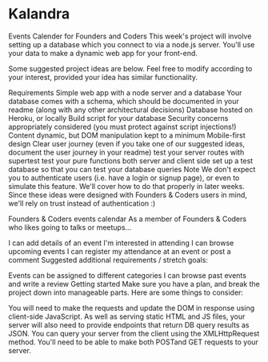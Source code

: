 # Kalandra
Events Calender for Founders and Coders
This week's project will involve setting up a database which you connect to via a node.js server. You'll use your data to make a dynamic web app for your front-end.

Some suggested project ideas are below. Feel free to modify according to your interest, provided your idea has similar functionality.

Requirements
Simple web app with a node server and a database
Your database comes with a schema, which should be documented in your readme (along with any other architectural decisions)
Database hosted on Heroku, or locally
Build script for your database
Security concerns appropriately considered (you must protect against script injections!)
Content dynamic, but DOM manipulation kept to a minimum
Mobile-first design
Clear user journey (even if you take one of our suggested ideas, document the user journey in your readme)
test your server routes with supertest
test your pure functions both server and client side
set up a test database so that you can test your database queries
Note We don't expect you to authenticate users (i.e. have a login or signup page), or even to simulate this feature. We'll cover how to do that properly in later weeks. Since these ideas were designed with Founders & Coders users in mind, we'll rely on trust instead of authentication :)

Founders & Coders events calendar
As a member of Founders & Coders who likes going to talks or meetups...

I can add details of an event I'm interested in attending
I can browse upcoming events
I can register my attendance at an event or post a comment
Suggested additional requirements / stretch goals:

Events can be assigned to different categories
I can browse past events and write a review
Getting started
Make sure you have a plan, and break the project down into manageable parts. Here are some things to consider:

You will need to make the requests and update the DOM in response using client-side JavaScript.
As well as serving static HTML and JS files, your server will also need to provide endpoints that return DB query results as JSON. You can query your server from the client using the XMLHttpRequest method.
You'll need to be able to make both POSTand GET requests to your server.
